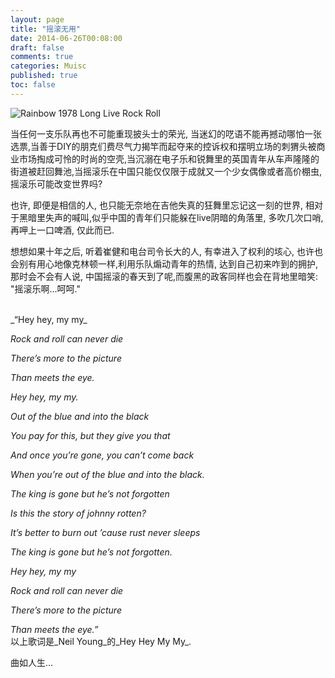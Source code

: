 ```yaml
---
layout: page
title: "摇滚无用"
date: 2014-06-26T00:08:00
draft: false
comments: true
categories: Muisc
published: true
toc: false
---
```


![Rainbow 1978 Long Live Rock Roll](http://ww1.sinaimg.cn/large/7853084cjw1f7ayttgeh0j216y0l2785.jpg)

当任何一支乐队再也不可能重现披头士的荣光, 当迷幻的呓语不能再撼动哪怕一张选票,当善于DIY的朋克们费尽气力揭竿而起夺来的控诉权和摆明立场的刺猬头被商业市场掏成可怜的时尚的空壳,当沉溺在电子乐和锐舞里的英国青年从车声隆隆的街道被赶回舞池,当摇滚乐在中国只能仅仅限于成就又一个少女偶像或者高价棚虫, 摇滚乐可能改变世界吗?
<!-- more -->
也许, 即便是相信的人, 也只能无奈地在吉他失真的狂舞里忘记这一刻的世界, 相对于黑暗里失声的喊叫,似乎中国的青年们只能躲在live阴暗的角落里, 多吹几次口哨, 再呷上一口啤酒, 仅此而已.

想想如果十年之后, 听着崔健和电台司令长大的人, 有幸进入了权利的垓心, 也许也会别有用心地像克林顿一样,利用乐队煽动青年的热情, 达到自己初来咋到的拥护, 那时会不会有人说, 中国摇滚的春天到了呢,而腹黑的政客同样也会在背地里暗笑: "摇滚乐啊...呵呵."

<br />
_“Hey hey, my my_

_Rock and roll can never die_

_There’s more to the picture_

_Than meets the eye._

_Hey hey, my my._

_Out of the blue and into the black_

_You pay for this, but they give you that_

_And once you’re gone, you can’t come back_

_When you’re out of the blue and into the black._

_The king is gone but he’s not forgotten_

_Is this the story of johnny rotten?_

_It’s better to burn out ’cause rust never sleeps_

_The king is gone but he’s not forgotten._


_Hey hey, my my_

_Rock and roll can never die_

_There’s more to the picture_

_Than meets the eye.”_
<br />
以上歌词是_Neil Young_的_Hey Hey My My_.

曲如人生...

